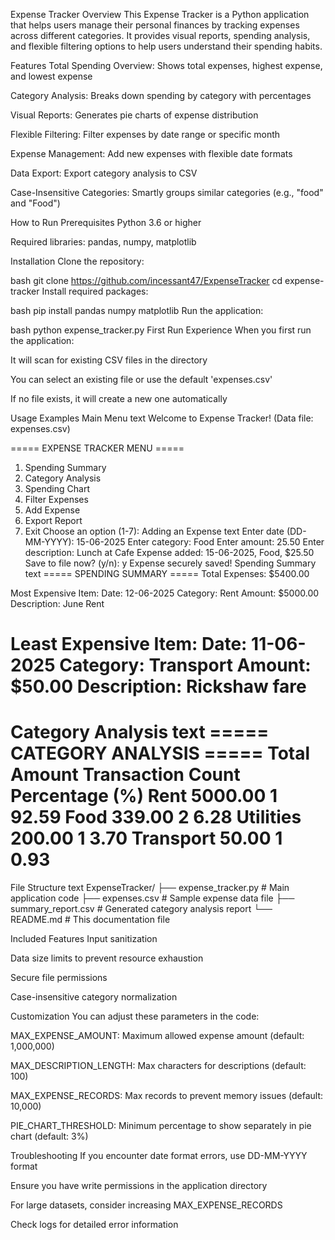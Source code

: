 Expense Tracker
Overview
This Expense Tracker is a Python application that helps users manage their personal finances by tracking expenses across different categories. It provides visual reports, spending analysis, and flexible filtering options to help users understand their spending habits.

Features
Total Spending Overview: Shows total expenses, highest expense, and lowest expense

Category Analysis: Breaks down spending by category with percentages

Visual Reports: Generates pie charts of expense distribution

Flexible Filtering: Filter expenses by date range or specific month

Expense Management: Add new expenses with flexible date formats

Data Export: Export category analysis to CSV

Case-Insensitive Categories: Smartly groups similar categories (e.g., "food" and "Food")


How to Run
Prerequisites
Python 3.6 or higher

Required libraries: pandas, numpy, matplotlib

Installation
Clone the repository:

bash
git clone https://github.com/incessant47/ExpenseTracker
cd expense-tracker
Install required packages:

bash
pip install pandas numpy matplotlib
Run the application:

bash
python expense_tracker.py
First Run Experience
When you first run the application:

It will scan for existing CSV files in the directory

You can select an existing file or use the default 'expenses.csv'

If no file exists, it will create a new one automatically

Usage Examples
Main Menu
text
Welcome to Expense Tracker! (Data file: expenses.csv)

===== EXPENSE TRACKER MENU =====
1. Spending Summary
2. Category Analysis
3. Spending Chart
4. Filter Expenses
5. Add Expense
6. Export Report
7. Exit
Choose an option (1-7): 
Adding an Expense
text
Enter date (DD-MM-YYYY): 15-06-2025
Enter category: Food
Enter amount: 25.50
Enter description: Lunch at Cafe
Expense added: 15-06-2025, Food, $25.50
Save to file now? (y/n): y
Expense securely saved!
Spending Summary
text
===== SPENDING SUMMARY =====
Total Expenses: $5400.00

Most Expensive Item:
  Date: 12-06-2025
  Category: Rent
  Amount: $5000.00
  Description: June Rent

Least Expensive Item:
  Date: 11-06-2025
  Category: Transport
  Amount: $50.00
  Description: Rickshaw fare
========================================
Category Analysis
text
===== CATEGORY ANALYSIS =====
           Total Amount  Transaction Count  Percentage (%)
Rent            5000.00                  1           92.59
Food             339.00                  2            6.28
Utilities        200.00                  1            3.70
Transport         50.00                  1            0.93
========================================
File Structure
text
ExpenseTracker/
├── expense_tracker.py      # Main application code
├── expenses.csv            # Sample expense data file
├── summary_report.csv      # Generated category analysis report
└── README.md               # This documentation file

Included Features
Input sanitization

Data size limits to prevent resource exhaustion

Secure file permissions

Case-insensitive category normalization

Customization
You can adjust these parameters in the code:

MAX_EXPENSE_AMOUNT: Maximum allowed expense amount (default: 1,000,000)

MAX_DESCRIPTION_LENGTH: Max characters for descriptions (default: 100)

MAX_EXPENSE_RECORDS: Max records to prevent memory issues (default: 10,000)

PIE_CHART_THRESHOLD: Minimum percentage to show separately in pie chart (default: 3%)

Troubleshooting
If you encounter date format errors, use DD-MM-YYYY format

Ensure you have write permissions in the application directory

For large datasets, consider increasing MAX_EXPENSE_RECORDS

Check logs for detailed error information
